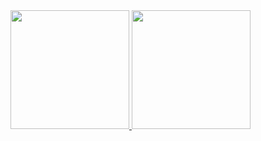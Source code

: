 <div align="justify">
  <a href="https://github.com/LucasMendes97">
    <img height="190px" src="https://github-readme-stats.vercel.app/api?username=LucasMendes97&show_icons=true&theme=dark&count_private=true"/>
    <img height="190px" src="https://github-readme-stats.vercel.app/api/top-langs/?username=LucasMendes97&layout=compact&langs_count=8&theme=dark"/>
  </a>
</div>
